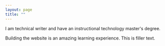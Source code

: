 ```yaml
---
layout: page
title: ""
---
```


I am technical writer and have an instructional technology master's degree. 

Building the website is an amazing learning experience. This is filler text.
